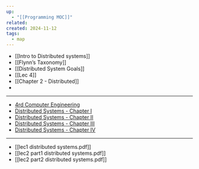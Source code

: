 ```yaml
---
up:
  - "[[Programming MOC]]"
related: 
created: 2024-11-12
tags:
  - map
---
```

- [[Intro to Distributed systems]]
- [[Flynn’s Taxonomy]]
- [[Distributed System Goals]]
- [[Lec 4]]
- [[Chapter 2 - Distributed]]
- 
---
- [4rd Computer Engineering](https://drive.google.com/drive/folders/1GLSw3BKp7ldAaLrl5Qz5gB5G6ybLGYHs)
- [Distributed Systems - Chapter I](https://docs.google.com/document/d/1q5fL4RQMkf0hAtezAUGub0IQGsXMI3cEajuvVOMV8MA/edit?tab=t.0#heading=h.4h9rb6cpam4q)
- [Distributed Systems - Chapter II](https://docs.google.com/document/d/1KOuyGdI8TUXPsT3jL7YGKBCk7LQ4dJQK6Ocb_x-5XtI/edit?tab=t.0#heading=h.ki3gc6e5azli)
- [Distributed Systems - Chapter III](https://docs.google.com/document/d/1s3MMwqQol3jIh-MnXP9p7Boa1_lFoAP1NgEpWvJ-ZJY/edit?tab=t.0#heading=h.qvleqe23oec4)
- [Distributed Systems - Chapter IV](https://docs.google.com/document/d/1hYuhCKaXHrCoY_CcJXb0y4tX5aDzzQ1_rvxbyJ9PcgQ/edit?tab=t.0#heading=h.ki3gc6e5azli)
---
- [[lec1 distributed systems.pdf]]
- [[lec2 part1 distributed systems.pdf]]
- [[lec2 part2 distributed systems.pdf]]